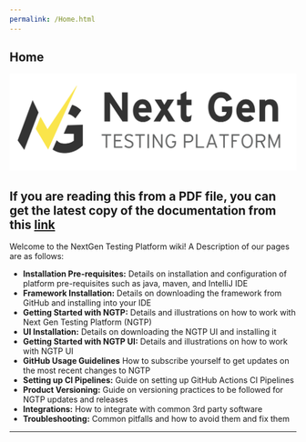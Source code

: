 ```yaml
---
permalink: /Home.html
---
```


## Home
![image_12.png](images/doc/media/image_12.png)

##  If you are reading this from a PDF file, you can get the latest copy of the documentation from this [link](https://github.com/ey-advisory-technology-testing/NGTP_Docs/wiki)
Welcome to the NextGen Testing Platform wiki! A Description of our pages are as follows:
* **Installation Pre-requisites:** Details on installation and configuration of platform pre-requisites such as java, maven, and IntelliJ IDE
* **Framework Installation:** Details on downloading the framework from GitHub and installing into your IDE
* **Getting Started with NGTP:** Details and illustrations on how to work with Next Gen Testing Platform (NGTP)
* **UI Installation:** Details on downloading the NGTP UI and installing it
* **Getting Started with NGTP UI:** Details and illustrations on how to work with NGTP UI
* **GitHub Usage Guidelines** How to subscribe yourself to get updates on the most recent changes to NGTP
* **Setting up CI Pipelines:** Guide on setting up GitHub Actions CI Pipelines
* **Product Versioning:** Guide on versioning practices to be followed for NGTP updates and releases
* **Integrations:** How to integrate with common 3rd party software
* **Troubleshooting:** Common pitfalls and how to avoid them and fix them

***

